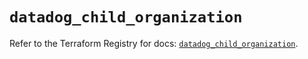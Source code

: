 # `datadog_child_organization`

Refer to the Terraform Registry for docs: [`datadog_child_organization`](https://registry.terraform.io/providers/datadog/datadog/3.35.0/docs/resources/child_organization).
